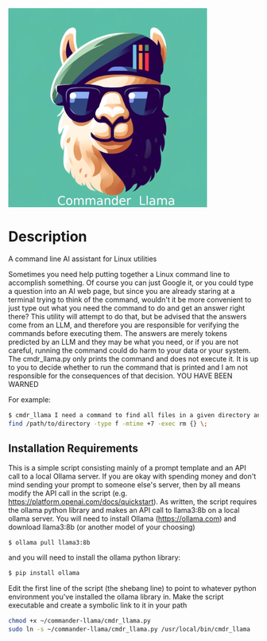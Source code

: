 <img src="assets/commander_llama.png" alt="Project Logo" width="400" height="400">

# Description
A command line AI assistant for Linux utilities

Sometimes you need help putting together a Linux command line to accomplish something.  Of course you can just Google it, or you could type a question into an AI web page, but since you are already staring at a terminal trying to think of the command, wouldn't it be more convenient to just type out what you need the command to do and get an answer right there?
This utility will attempt to do that, but be advised that the answers come from an LLM, and therefore you are responsible for verifying the commands before executing them.  The answers are merely tokens predicted by an LLM and they may be what you need, or if you are not careful, running the command could do harm to your data or your system.  The cmdr_llama.py only prints the command and does not execute it.  It is up to you to decide whether to run the command that is printed and I am not responsible for the consequences of that decision. 
YOU HAVE BEEN WARNED

For example:
```bash
$ cmdr_llama I need a command to find all files in a given directory and delete them if they are more than 7 days old
find /path/to/directory -type f -mtime +7 -exec rm {} \;
```

## Installation Requirements
This is a simple script consisting mainly of a prompt template and an API call to a local Ollama server.
If you are okay with spending money and don't mind sending your prompt to someone else's server, then by all means modify the API call in the script (e.g. https://platform.openai.com/docs/quickstart).
As written, the script requires the ollama python library and makes an API call to llama3:8b on a local ollama server.
You will need to install Ollama (https://ollama.com) and download llama3:8b (or another model of your choosing)
```bash
$ ollama pull llama3:8b
```
and you will need to install the ollama python library:
```bash
$ pip install ollama
```
Edit the first line of the script (the shebang line) to point to whatever python environment you've installed the ollama library in.
Make the script executable and create a symbolic link to it in your path
```bash
chmod +x ~/commander-llama/cmdr_llama.py
sudo ln -s ~/commander-llama/cmdr_llama.py /usr/local/bin/cmdr_llama
```
